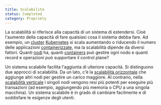 ```yaml
---
title: Scalabilità
status: Completed
category: Propriety
---
```


La scalabilità si riferisce alla capacità di un sistema di estendersi. Cioè l'aumento della capacità di fare qualsiasi cosa il sistema debba fare. Ad esempio, un [cluster](/it/cluster/) [Kubernetes](/it/kubernetes/) si scala aumentando o riducendo il numero delle  applicazioni [containerizzate](/it/containerization/), ma la scalabilità dipende da diversi fattori. Quanti [nodi](/it/nodes/) ha, quanti [containers](/it/container/) può gestire ogni nodo e quanti record e operazioni può supportare il control plane?

Un sistema scalabile facilita l'aggiunta di ulteriore capacità. Si distinguono due approcci di scalabilità. Da un lato, c'è la [scalabilità orizzontale](/it/horizontal_scaling/) che aggiunge altri nodi per gestire un carico maggiore. Al contrario, nella  [scalabilità verticale](/it/vertical_scaling/) i singoli nodi vengono resi più potenti per eseguire più transazioni (ad esempio, aggiungendo più memoria o CPU a una singola macchina). Un sistema scalabile è in grado di cambiare facilmente e di soddisfare le esigenze degli utenti.

